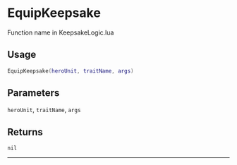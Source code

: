 # EquipKeepsake
Function name in KeepsakeLogic.lua
## Usage
```lua
EquipKeepsake(heroUnit, traitName, args)
```
## Parameters
`heroUnit`, `traitName`, `args`
## Returns
`nil`

---